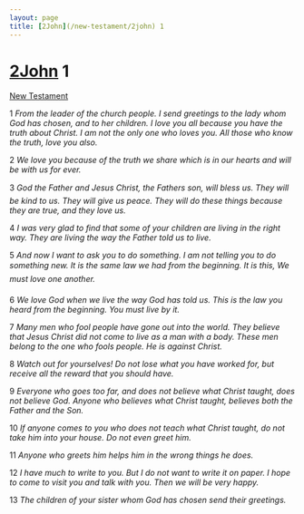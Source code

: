 ```yaml
---
layout: page
title: [2John](/new-testament/2john) 1
---
```


# [2John](/new-testament/2john) 1

[New Testament](/new-testament)

1 _From the leader of the church people. I send greetings to the lady whom God has chosen,  and to her children. I love you all because you have the truth about Christ. I am not the only one who loves you. All those who know the truth, love you also._

2 _We love you because of the truth we share which is in our hearts and will be with us for ever._

3 _God the Father and Jesus Christ, the Fathers son, will bless us. They will be kind to us.  They will give us peace. They will do these things because they are true, and they love us._

4 _I was very glad to find that some of your children are living in the right way. They are living the way the Father told us to live._

5 _And now I want to ask you to do something. I am not telling you to do something new. It is the same law we had from the beginning. It is this, We must love one another._

6 _We love God when we live the way God has told us. This is the law you heard from the beginning. You must live by it._

7 _Many men who fool people have gone out into the world. They believe that Jesus Christ did not come to live as a man with a body. These men belong to the one who fools people. He is against Christ._

8 _Watch out for yourselves! Do not lose what you have worked for, but receive all the reward that you should have._

9 _Everyone who goes too far, and does not believe what Christ taught, does not believe God. Anyone who believes what Christ taught, believes both the Father and the Son._

10 _If anyone comes to you who does not teach what Christ taught, do not take him into your house. Do not even greet him._

11 _Anyone who greets him helps him in the wrong things he does._

12 _I have much to write to you. But I do not want to write it on paper. I hope to come to visit you and talk with you. Then we will be very happy._

13 _The children of your sister whom God has chosen send their greetings._

